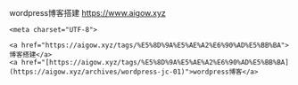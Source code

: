 wordpress博客搭建 https://www.aigow.xyz

<!DOCTYPE html>

 

<head>

    <meta charset="UTF-8">

</head>

<html>

 

<body>

    <a href="https://aigow.xyz/tags/%E5%8D%9A%E5%AE%A2%E6%90%AD%E5%BB%BA">博客搭建</a>
    <a href="[https://aigow.xyz/tags/%E5%8D%9A%E5%AE%A2%E6%90%AD%E5%BB%BA](https://aigow.xyz/archives/wordpress-jc-01)">wordpress博客</a>

</table>

</body>

 

</html>
